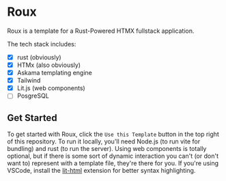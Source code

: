 # Roux

Roux is a template for a Rust-Powered HTMX fullstack application.

The tech stack includes:

- [x] rust (obviously)
- [x] HTMx (also obviously)
- [x] Askama templating engine
- [x] Tailwind
- [x] Lit.js (web components)
- [ ] PosgreSQL

## Get Started

To get started with Roux, click the `Use this Template` button in the top right of this repository.
To run it locally, you'll need Node.js (to run vite for bundling) and rust (to run the server).
Using web components is totally optional, but if there is some sort of dynamic interaction you can't (or don't want to) represent with a template file, they're there for you. If you're using VSCode, install the [lit-html](https://marketplace.visualstudio.com/items?itemName=bierner.lit-html) extension for better syntax highlighting.
